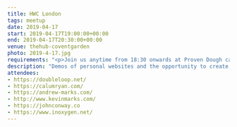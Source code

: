 ```yaml
---
title: HWC London
tags: meetup
date: 2019-04-17
start: 2019-04-17T19:00:00+00:00
end: 2019-04-17T20:30:00+00:00
venue: thehub-coventgarden
photo: 2019-4-17.jpg
requirements: "<p>Join us anytime from 18:30 onwards at Proven Dough cafe below Hub by Premier Inn hotel in Covent Garden. The main event starts at 19:00. No need to check-in at the venue, just look out for <a href='http://ohhelloana.blog'>Ana</a>, <a href='https://calumryan.com'>Calum</a> or <a href='https://doubleloop.net'>Neil</a>, the organisers, usually sitting towards the back of the cafe.</p><p>There are a few different ways you can register for Homebrew Website Club London:</p>"
description: "Demos of personal websites and the opportunity to create, update or experiment on your personal website"
attendees:
- https://doubleloop.net/
- https://calumryan.com/
- https://andrew-marks.com/
- http://www.kevinmarks.com/
- https://johnconway.co
- https://www.inoxygen.net/
---
```

